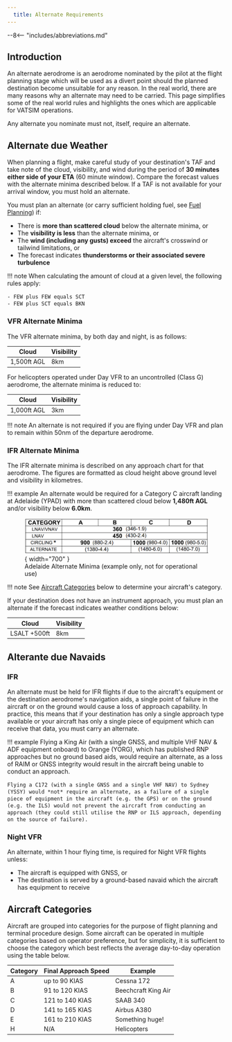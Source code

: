 ```yaml
---
  title: Alternate Requirements
---
```


--8<-- "includes/abbreviations.md"

## Introduction
An alternate aerodrome is an aerodrome nominated by the pilot at the flight planning stage which will be used as a divert point should the planned destination become unsuitable for any reason. In the real world, there are many reasons why an alternate may need to be carried. This page simplifies some of the real world rules and highlights the ones which are applicable for VATSIM operations.

Any alternate you nominate must not, itself, require an alternate.

## Alternate due Weather
When planning a flight, make careful study of your destination's TAF and take note of the cloud, visibility, and wind during the period of **30 minutes either side of your ETA** (60 minute window). Compare the forecast values with the alternate minima described below. If a TAF is not available for your arrival window, you must hold an alternate.

You must plan an alternate (or carry sufficient holding fuel, see [Fuel Planning](fuelplanning.md)) if:

- There is **more than scattered cloud** below the alternate minima, or
- The **visibility is less** than the alternate minima, or
- The **wind (including any gusts) exceed** the aircraft's crosswind or tailwind limitations, or
- The forecast indicates **thunderstorms or their associated severe turbulence**

!!! note
    When calculating the amount of cloud at a given level, the following rules apply:

    - FEW plus FEW equals SCT
    - FEW plus SCT equals BKN

### VFR Alternate Minima
The VFR alternate minima, by both day and night, is as follows:

| Cloud | Visibility |
| ----- | ---------- |
| 1,500ft AGL | 8km |

For helicopters operated under Day VFR to an uncontrolled (Class G) aerodrome, the alternate minima is reduced to:

| Cloud | Visibility |
| ----- | ---------- |
| 1,000ft AGL | 3km |

!!! note
    An alternate is not required if you are flying under Day VFR and plan to remain within 50nm of the departure aerodrome.

### IFR Alternate Minima
The IFR alternate minima is described on any approach chart for that aerodrome. The figures are formatted as cloud height above ground level and visibility in kilometres.

!!! example
    An alternate would be required for a Category C aircraft landing at Adelaide (YPAD) with more than scattered cloud below **1,480ft AGL** and/or visibility below **6.0km**.
    <figure markdown>
    ![Adelaide Alternate Minima (example only, not for operational use)](img/ypadminima.png){ width="700" }
      <figcaption>Adelaide Alternate Minima (example only, not for operational use)</figcaption>
    </figure>

!!! note
    See [Aircraft Categories](#aircraft-categories) below to determine your aircraft's category. 

If your destination does not have an instrument approach, you must plan an alternate if the forecast indicates weather conditions below:

| Cloud | Visibility |
| ----- | ---------- |
| LSALT +500ft | 8km |

## Alterante due Navaids
### IFR
An alternate must be held for IFR flights if due to the aircraft's equipment or the destination aerodrome's navigation aids, a single point of failure in the aircraft or on the ground would cause a loss of approach capability. In practice, this means that if your destination has only a single approach type available or your aircraft has only a single piece of equipment which can receive that data, you must carry an alternate.

!!! example
    Flying a King Air (with a single GNSS, and multiple VHF NAV & ADF equipment onboard) to Orange (YORG), which has published RNP approaches but no ground based aids, would require an alternate, as a loss of RAIM or GNSS integrity would result in the aircraft being unable to conduct an approach.  

    Flying a C172 (with a single GNSS and a single VHF NAV) to Sydney (YSSY) would *not* require an alternate, as a failure of a single piece of equipment in the aircraft (e.g. the GPS) or on the ground (e.g. the ILS) would not prevent the aircraft from conducting an approach (they could still utilise the RNP or ILS approach, depending on the source of failure).

### Night VFR
An alternate, within 1 hour flying time, is required for Night VFR flights unless:

- The aircraft is equipped with GNSS, or
- The destination is served by a ground-based navaid which the aircraft has equipment to receive

## Aircraft Categories
Aircraft are grouped into categories for the purpose of flight planning and terminal procedure design. Some aircraft can be operated in multiple categories based on operator preference, but for simplicity, it is sufficient to choose the category which best reflects the average day-to-day operation using the table below.

| Category | Final Approach Speed | Example |
| -------- | -------------------- | ------- |
| A | up to 90 KIAS | Cessna 172 |
| B | 91 to 120 KIAS | Beechcraft King Air |
| C | 121 to 140 KIAS | SAAB 340 |
| D | 141 to 165 KIAS | Airbus A380 |
| E | 161 to 210 KIAS | Something huge! |
| H | N/A | Helicopters |